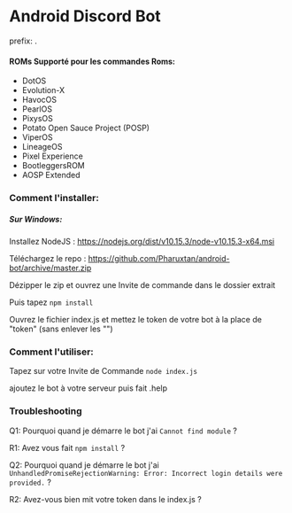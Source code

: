 # Android Discord Bot
prefix: .

#### ROMs Supporté pour les commandes Roms:
* DotOS
* Evolution-X
* HavocOS
* PearlOS
* PixysOS
* Potato Open Sauce Project (POSP)
* ViperOS
* LineageOS
* Pixel Experience
* BootleggersROM
* AOSP Extended

### Comment l'installer:
##### Sur Windows:

Installez NodeJS : https://nodejs.org/dist/v10.15.3/node-v10.15.3-x64.msi

Téléchargez le repo : https://github.com/Pharuxtan/android-bot/archive/master.zip

Dézipper le zip et ouvrez une Invite de commande dans le dossier extrait

Puis tapez `npm install`

Ouvrez le fichier index.js et mettez le token de votre bot à la place de "token" (sans enlever les "")

### Comment l'utiliser:
 Tapez sur votre Invite de Commande `node index.js`
 
 ajoutez le bot à votre serveur puis fait .help
 
### Troubleshooting
 
 Q1: Pourquoi quand je démarre le bot j'ai `Cannot find module` ?
 
 R1: Avez vous fait `npm install` ?
 
 Q2: Pourquoi quand je démarre le bot j'ai `UnhandledPromiseRejectionWarning: Error: Incorrect login details were provided.` ?
 
 R2: Avez-vous bien mit votre token dans le index.js ?
